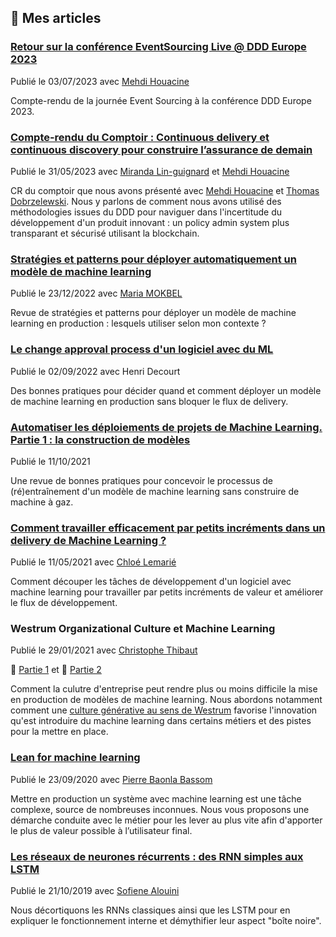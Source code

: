 ## 📰 Mes articles

### [Retour sur la conférence EventSourcing Live @ DDD Europe 2023](https://blog.octo.com/retour-sur-la-conference-eventsourcing-live-ddd-europe-2023)
Publié le 03/07/2023 avec [Mehdi Houacine](https://www.linkedin.com/in/mehdihouacine/)

Compte-rendu de la journée Event Sourcing à la conférence DDD Europe 2023.

### [Compte-rendu du Comptoir : Continuous delivery et continuous discovery pour construire l’assurance de demain](https://blog.octo.com/compte-rendu-du-comptoir-continuous-delivery-et-continuous-discovery-pour-construire-lassurance-de-demain)
Publié le 31/05/2023 avec [Miranda Lin-guignard](https://www.linkedin.com/in/miranda-lin-guignard-8399424a/) et [Mehdi Houacine](https://www.linkedin.com/in/mehdihouacine/)

CR du comptoir que nous avons présenté avec [Mehdi Houacine](https://www.linkedin.com/in/mehdihouacine/) et [Thomas Dobrzelewski](https://www.linkedin.com/in/thomas-dobrzelewski-2b086437/).
Nous y parlons de comment nous avons utilisé des méthodologies issues du DDD pour naviguer dans l'incertitude du développement d'un produit innovant : un policy admin system plus transparant et sécurisé utilisant la blockchain.

### [Stratégies et patterns pour déployer automatiquement un modèle de machine learning](https://blog.octo.com/strategies-et-patterns-pour-deployer-automatiquement-un-modele-de-machine-learning)
Publié le 23/12/2022 avec [Maria MOKBEL](https://www.linkedin.com/in/maria-mokbel-b4590512a/)

Revue de stratégies et patterns pour déployer un modèle de machine learning en production : lesquels utiliser selon mon contexte ?

### [Le change approval process d'un logiciel avec du ML](https://blog.octo.com/le-change-approval-process-dun-logiciel-avec-du-ml)
Publié le 02/09/2022 avec Henri Decourt

Des bonnes pratiques pour décider quand et comment déployer un modèle de machine learning en production sans bloquer le flux de delivery.

### [Automatiser les déploiements de projets de Machine Learning. Partie 1 : la construction de modèles](https://blog.octo.com/automatiser-les-deploiements-de-projets-de-machine-learning-partie-1-la-construction-de-modeles)
Publié le 11/10/2021

Une revue de bonnes pratiques pour concevoir le processus de (ré)entraînement d'un modèle de machine learning sans construire de machine à gaz.

### [Comment travailler efficacement par petits incréments dans un delivery de Machine Learning ?](https://blog.octo.com/comment-travailler-efficacement-par-petits-increments-dans-un-delivery-de-machine-learning)
Publié le 11/05/2021 avec [Chloé Lemarié](https://www.linkedin.com/in/chloelemarie/)

Comment découper les tâches de développement d'un logiciel avec machine learning pour travailler par petits incréments de valeur et améliorer le flux de développement.

### Westrum Organizational Culture et Machine Learning
Publié le 29/01/2021 avec [Christophe Thibaut](https://www.linkedin.com/in/christophe-thibaut-35b4657/) 

🔗 [Partie 1](https://blog.octo.com/westrum-organizational-culture-et-machine-learning-partie-1-impacts-de-la-culture-sur-le-delivery) et
🔗 [Partie 2](https://blog.octo.com/westrum-organizational-culture-et-machine-learning-partie-2-changer-la-culture)

Comment la culutre d'entreprise peut rendre plus ou moins difficile la mise en production de modèles de machine learning.
Nous abordons notamment comment une [culture générative au sens de Westrum](https://www.researchgate.net/publication/8150380_A_Typology_of_Organisational_Cultures)
favorise l'innovation qu'est introduire du machine learning dans certains métiers et des pistes pour la mettre en place.

### [Lean for machine learning](https://blog.octo.com/lean-for-machine-learning-ml)
Publié le 23/09/2020 avec [Pierre Baonla Bassom](https://www.linkedin.com/in/pierre-baonla-bassom-42447592/)

Mettre en production un système avec machine learning est une tâche complexe, source de nombreuses inconnues.
Nous vous proposons une démarche conduite avec le métier pour les lever au plus vite afin d'apporter le plus de valeur possible à l’utilisateur final.

### [Les réseaux de neurones récurrents : des RNN simples aux LSTM](https://blog.octo.com/les-reseaux-de-neurones-recurrents-des-rnn-simples-aux-lstm)
Publié le 21/10/2019 avec [Sofiene Alouini](https://www.linkedin.com/in/sofiene-alouini-20755ba7/)

Nous décortiquons les RNNs classiques ainsi que les LSTM pour en expliquer le fonctionnement interne et démythifier leur aspect "boîte noire".

